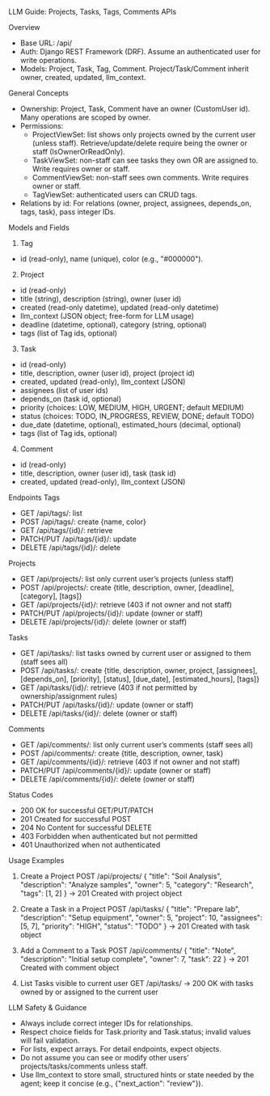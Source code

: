 LLM Guide: Projects, Tasks, Tags, Comments APIs

Overview
- Base URL: /api/
- Auth: Django REST Framework (DRF). Assume an authenticated user for write operations.
- Models: Project, Task, Tag, Comment. Project/Task/Comment inherit owner, created, updated, llm_context.

General Concepts
- Ownership: Project, Task, Comment have an owner (CustomUser id). Many operations are scoped by owner.
- Permissions:
  - ProjectViewSet: list shows only projects owned by the current user (unless staff). Retrieve/update/delete require being the owner or staff (IsOwnerOrReadOnly).
  - TaskViewSet: non-staff can see tasks they own OR are assigned to. Write requires owner or staff.
  - CommentViewSet: non-staff sees own comments. Write requires owner or staff.
  - TagViewSet: authenticated users can CRUD tags.
- Relations by id: For relations (owner, project, assignees, depends_on, tags, task), pass integer IDs.

Models and Fields
1) Tag
- id (read-only), name (unique), color (e.g., "#000000").

2) Project
- id (read-only)
- title (string), description (string), owner (user id)
- created (read-only datetime), updated (read-only datetime)
- llm_context (JSON object; free-form for LLM usage)
- deadline (datetime, optional), category (string, optional)
- tags (list of Tag ids, optional)

3) Task
- id (read-only)
- title, description, owner (user id), project (project id)
- created, updated (read-only), llm_context (JSON)
- assignees (list of user ids)
- depends_on (task id, optional)
- priority (choices: LOW, MEDIUM, HIGH, URGENT; default MEDIUM)
- status (choices: TODO, IN_PROGRESS, REVIEW, DONE; default TODO)
- due_date (datetime, optional), estimated_hours (decimal, optional)
- tags (list of Tag ids, optional)

4) Comment
- id (read-only)
- title, description, owner (user id), task (task id)
- created, updated (read-only), llm_context (JSON)

Endpoints
Tags
- GET /api/tags/: list
- POST /api/tags/: create {name, color}
- GET /api/tags/{id}/: retrieve
- PATCH/PUT /api/tags/{id}/: update
- DELETE /api/tags/{id}/: delete

Projects
- GET /api/projects/: list only current user’s projects (unless staff)
- POST /api/projects/: create {title, description, owner, [deadline], [category], [tags]}
- GET /api/projects/{id}/: retrieve (403 if not owner and not staff)
- PATCH/PUT /api/projects/{id}/: update (owner or staff)
- DELETE /api/projects/{id}/: delete (owner or staff)

Tasks
- GET /api/tasks/: list tasks owned by current user or assigned to them (staff sees all)
- POST /api/tasks/: create {title, description, owner, project, [assignees], [depends_on], [priority], [status], [due_date], [estimated_hours], [tags]}
- GET /api/tasks/{id}/: retrieve (403 if not permitted by ownership/assignment rules)
- PATCH/PUT /api/tasks/{id}/: update (owner or staff)
- DELETE /api/tasks/{id}/: delete (owner or staff)

Comments
- GET /api/comments/: list only current user’s comments (staff sees all)
- POST /api/comments/: create {title, description, owner, task}
- GET /api/comments/{id}/: retrieve (403 if not owner and not staff)
- PATCH/PUT /api/comments/{id}/: update (owner or staff)
- DELETE /api/comments/{id}/: delete (owner or staff)

Status Codes
- 200 OK for successful GET/PUT/PATCH
- 201 Created for successful POST
- 204 No Content for successful DELETE
- 403 Forbidden when authenticated but not permitted
- 401 Unauthorized when not authenticated

Usage Examples
1) Create a Project
POST /api/projects/
{
  "title": "Soil Analysis",
  "description": "Analyze samples",
  "owner": 5,
  "category": "Research",
  "tags": [1, 2]
}
-> 201 Created with project object

2) Create a Task in a Project
POST /api/tasks/
{
  "title": "Prepare lab",
  "description": "Setup equipment",
  "owner": 5,
  "project": 10,
  "assignees": [5, 7],
  "priority": "HIGH",
  "status": "TODO"
}
-> 201 Created with task object

3) Add a Comment to a Task
POST /api/comments/
{
  "title": "Note",
  "description": "Initial setup complete",
  "owner": 7,
  "task": 22
}
-> 201 Created with comment object

4) List Tasks visible to current user
GET /api/tasks/
-> 200 OK with tasks owned by or assigned to the current user

LLM Safety & Guidance
- Always include correct integer IDs for relationships.
- Respect choice fields for Task.priority and Task.status; invalid values will fail validation.
- For lists, expect arrays. For detail endpoints, expect objects.
- Do not assume you can see or modify other users’ projects/tasks/comments unless staff.
- Use llm_context to store small, structured hints or state needed by the agent; keep it concise (e.g., {"next_action": "review"}).
